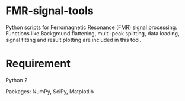 # FMR-signal-tools
Python scripts for Ferromagnetic Resonance (FMR) signal processing. Functions like Background flattening, multi-peak splitting, data loading, signal fitting and result plotting are included in this tool.

# Requirement
Python 2

Packages: NumPy, SciPy, Matplotlib
